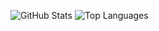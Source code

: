 ![GitHub Stats](https://github-readme-stats.vercel.app/api?username=alireza95afrasiabi&show_icons=true&theme=default)
![Top Languages](https://github-readme-stats.vercel.app/api/top-langs/?username=alireza95afrasiabi&layout=compact)


